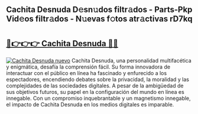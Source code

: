 ## Cachita Desnuda D𝚎sn𝚞dos filtr𝚊dos - Parts-Pkp Vid𝚎os filtr𝚊dos - N𝚞evas f𝚘tos atr𝚊ctivas rD7kq

# <h2><a href="http://mbdlde.tromn.icu/?c=Cachita+Desnuda">🔗👉👉👉 Cachita Desnuda 🔗🔗</a></h2>

[![Cachita Desnuda nuevo](https://i.imgur.com/pEAQMta.gif)](http://mbdlde.tromn.icu/?c=Cachita+Desnuda)
Cachita Desnuda, una personalidad multifacética y enigmática, desafía la comprensión fácil. Su forma innovadora de interactuar con el público en línea ha fascinado y enfurecido a los espectadores, encendiendo debates sobre la privacidad, la moralidad y las complejidades de las sociedades digitales. A pesar de la ambigüedad de sus objetivos futuros, su papel en la configuración del mundo en línea es innegable. Con un compromiso inquebrantable y un magnetismo innegable, el impacto de Cachita Desnuda en los medios digitales es imparable.
